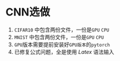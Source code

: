# CNN选做

1. `CIFAR10` 中包含两份文件，一份是`GPU` `CPU`
2. `MNIST` 中包含两份文件，一份是`GPU` `CPU`
3. `GPU`版本需要提前安装好`GPU版本`的`pytorch`
4. 已修复公式问题，全是使用 $Latex$ 语法输入


